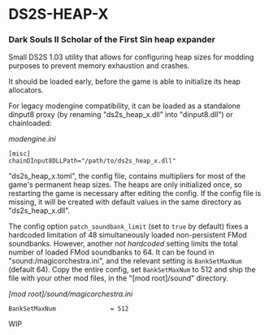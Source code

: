 # DS2S-HEAP-X

### Dark Souls II Scholar of the First Sin heap expander

Small DS2S 1.03 utility that allows for configuring heap sizes for modding purposes to prevent memory exhaustion and crashes.

It should be loaded early, before the game is able to initialize its heap allocators.

For legacy modengine compatibility, it can be loaded as a standalone dinput8 proxy (by renaming "ds2s_heap_x.dll" into "dinput8.dll") or chainloaded:

*modengine.ini*
```
[misc]
chainDInput8DLLPath="/path/to/ds2s_heap_x.dll"
```

"ds2s_heap_x.toml", the config file, contains multipliers for most of the game's permanent heap sizes. The heaps are only initialized once, so restarting the game is necessary after editing the config. If the config file is missing, it will be created with default values in the same directory as "ds2s_heap_x.dll".

The config option `patch_soundbank_limit` (set to `true` by default) fixes a hardcoded limitation of 48 simultaneously loaded non-persistent FMod soundbanks. However, another *not hardcoded* setting limits the total number of loaded FMod soundbanks to 64. It can be found in "sound:/magicorchestra.ini", and the relevant setting is `BankSetMaxNum` (default 64). Copy the entire config, set `BankSetMaxNum` to 512 and ship the file with your other mod files, in the "[mod root]/sound" directory.

*[mod root]/sound/magicorchestra.ini*
```
BankSetMaxNum				= 512
```

WIP
